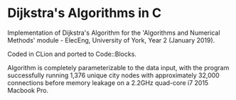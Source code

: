 # Dijkstra's Algorithms in C

Implementation of Dijkstra's Algorithm for the 'Algorithms and Numerical Methods' module - ElecEng, University of York, Year 2 (January 2019).

Coded in CLion and ported to Code::Blocks.

Algorithm is completely parameterizable to the data input, with the program successfully running 1,376 unique city nodes with approximately 32,000 connections before memory leakage on a 2.2GHz quad-core i7 2015 Macbook Pro.
